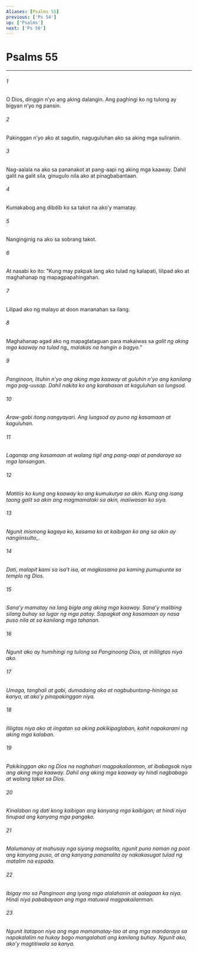 ```yaml
---
Aliases: [Psalms 55]
previous: ['Ps 54']
up: ['Psalms']
next: ['Ps 56']
---
```

# Psalms 55

***






















###### 1 










O Dios, dinggin nʼyo ang aking dalangin. Ang paghingi ko ng tulong ay bigyan nʼyo ng pansin. 





















###### 2 










Pakinggan nʼyo ako at sagutin, naguguluhan ako sa aking mga suliranin. 





















###### 3 










Nag-aalala na ako sa pananakot at pang-aapi ng aking mga kaaway. Dahil galit na galit sila, ginugulo nila ako at pinagbabantaan. 





















###### 4 










Kumakabog ang dibdib ko sa takot na akoʼy mamatay. 





















###### 5 










Nanginginig na ako sa sobrang takot. 





















###### 6 










At nasabi ko ito: "Kung may pakpak lang ako tulad ng kalapati, lilipad ako at maghahanap ng mapagpapahingahan. 





















###### 7 










Lilipad ako ng malayo at doon mananahan sa ilang. 





















###### 8 










Maghahanap agad ako ng mapagtataguan para makaiwas sa <i class="trans-change">galit ng aking mga kaaway na tulad ng_ malakas na hangin o bagyo." 





















###### 9 










Panginoon, lituhin nʼyo ang aking mga kaaway at guluhin nʼyo ang kanilang mga pag-uusap. Dahil nakita ko ang karahasan at kaguluhan sa lungsod. 





















###### 10 










Araw-gabi itong nangyayari. Ang lungsod ay puno ng kasamaan at kaguluhan. 





















###### 11 










Laganap ang kasamaan at walang tigil ang pang-aapi at pandaraya sa mga lansangan. 





















###### 12 










Matitiis ko kung ang kaaway ko ang kumukutya sa akin. Kung ang isang taong galit sa akin ang magmamalaki sa akin, maiiwasan ko siya. 





















###### 13 










Ngunit mismong kagaya ko, kasama ko at kaibigan ko <i class="trans-change">ang sa akin ay nangiinsulto_. 





















###### 14 










Dati, malapit kami sa isaʼt isa, at magkasama pa kaming pumupunta sa templo ng Dios. 





















###### 15 










Sanaʼy mamatay na lang bigla ang aking mga kaaway. Sanaʼy malibing silang buhay sa lugar ng mga patay. Sapagkat ang kasamaan ay nasa puso nila at sa kanilang mga tahanan. 





















###### 16 










Ngunit ako ay humihingi ng tulong sa Panginoong Dios, at inililigtas niya ako. 





















###### 17 










Umaga, tanghali at gabi, dumadaing ako at nagbubuntong-hininga sa kanya, at akoʼy pinapakinggan niya. 





















###### 18 










Ililigtas niya ako at iingatan sa aking pakikipaglaban, kahit napakarami ng aking mga kalaban. 





















###### 19 










Pakikinggan ako ng Dios na naghahari magpakailanman, at ibabagsak niya ang aking mga kaaway. Dahil ang aking mga kaaway ay hindi nagbabago at walang takot sa Dios. 





















###### 20 










Kinalaban ng dati kong kaibigan ang kanyang mga kaibigan; at hindi niya tinupad ang kanyang mga pangako. 





















###### 21 










Malumanay at mahusay nga siyang magsalita, ngunit puno naman ng poot ang kanyang puso, at ang kanyang pananalita ay nakakasugat tulad ng matalim na espada. 





















###### 22 










Ibigay mo sa Panginoon ang iyong mga alalahanin at aalagaan ka niya. Hindi niya pababayaan ang mga matuwid magpakailanman. 





















###### 23 










Ngunit itatapon niya ang mga mamamatay-tao at ang mga mandaraya sa napakalalim na hukay bago mangalahati ang kanilang buhay. Ngunit ako, akoʼy magtitiwala sa kanya.
